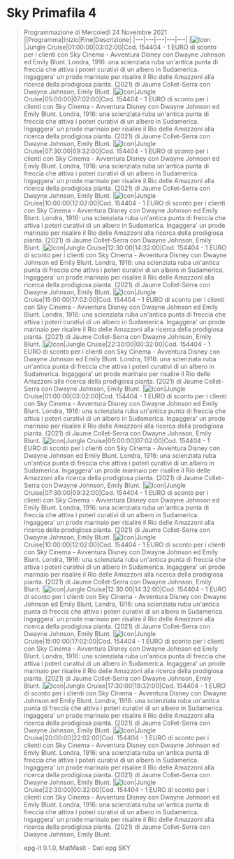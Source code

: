 # Sky Primafila 4
> Programmazione di Mercoledì 24 Novembre 2021
||Programma|Inizio|Fine|Descrizione|
|---|---|---|---|---|
|![Icon](https://guidatv.sky.it/uuid/89e0228d-c58f-4e78-adc2-665667353d6a/cover?md5ChecksumParam=a156679ed6d3cf6c7b660e314115a42c)|Jungle Cruise|01:00:00|03:02:00|Cod. 154404 - 1 EURO di sconto per i clienti con Sky Cinema - Avventura Disney con Dwayne Johnson ed Emily Blunt. Londra, 1916: una scienziata ruba un'antica punta di freccia che attiva i poteri curativi di un albero in Sudamerica. Ingaggera' un prode marinaio per risalire il Rio delle Amazzoni alla ricerca della prodigiosa pianta. (2021) di Jaume Collet-Serra con Dwayne Johnson, Emily Blunt.
|![Icon](https://guidatv.sky.it/uuid/89e0228d-c58f-4e78-adc2-665667353d6a/cover?md5ChecksumParam=a156679ed6d3cf6c7b660e314115a42c)|Jungle Cruise|05:00:00|07:02:00|Cod. 154404 - 1 EURO di sconto per i clienti con Sky Cinema - Avventura Disney con Dwayne Johnson ed Emily Blunt. Londra, 1916: una scienziata ruba un'antica punta di freccia che attiva i poteri curativi di un albero in Sudamerica. Ingaggera' un prode marinaio per risalire il Rio delle Amazzoni alla ricerca della prodigiosa pianta. (2021) di Jaume Collet-Serra con Dwayne Johnson, Emily Blunt.
|![Icon](https://guidatv.sky.it/uuid/89e0228d-c58f-4e78-adc2-665667353d6a/cover?md5ChecksumParam=a156679ed6d3cf6c7b660e314115a42c)|Jungle Cruise|07:30:00|09:32:00|Cod. 154404 - 1 EURO di sconto per i clienti con Sky Cinema - Avventura Disney con Dwayne Johnson ed Emily Blunt. Londra, 1916: una scienziata ruba un'antica punta di freccia che attiva i poteri curativi di un albero in Sudamerica. Ingaggera' un prode marinaio per risalire il Rio delle Amazzoni alla ricerca della prodigiosa pianta. (2021) di Jaume Collet-Serra con Dwayne Johnson, Emily Blunt.
|![Icon](https://guidatv.sky.it/uuid/89e0228d-c58f-4e78-adc2-665667353d6a/cover?md5ChecksumParam=a156679ed6d3cf6c7b660e314115a42c)|Jungle Cruise|10:00:00|12:02:00|Cod. 154404 - 1 EURO di sconto per i clienti con Sky Cinema - Avventura Disney con Dwayne Johnson ed Emily Blunt. Londra, 1916: una scienziata ruba un'antica punta di freccia che attiva i poteri curativi di un albero in Sudamerica. Ingaggera' un prode marinaio per risalire il Rio delle Amazzoni alla ricerca della prodigiosa pianta. (2021) di Jaume Collet-Serra con Dwayne Johnson, Emily Blunt.
|![Icon](https://guidatv.sky.it/uuid/89e0228d-c58f-4e78-adc2-665667353d6a/cover?md5ChecksumParam=a156679ed6d3cf6c7b660e314115a42c)|Jungle Cruise|12:30:00|14:32:00|Cod. 154404 - 1 EURO di sconto per i clienti con Sky Cinema - Avventura Disney con Dwayne Johnson ed Emily Blunt. Londra, 1916: una scienziata ruba un'antica punta di freccia che attiva i poteri curativi di un albero in Sudamerica. Ingaggera' un prode marinaio per risalire il Rio delle Amazzoni alla ricerca della prodigiosa pianta. (2021) di Jaume Collet-Serra con Dwayne Johnson, Emily Blunt.
|![Icon](https://guidatv.sky.it/uuid/89e0228d-c58f-4e78-adc2-665667353d6a/cover?md5ChecksumParam=a156679ed6d3cf6c7b660e314115a42c)|Jungle Cruise|15:00:00|17:02:00|Cod. 154404 - 1 EURO di sconto per i clienti con Sky Cinema - Avventura Disney con Dwayne Johnson ed Emily Blunt. Londra, 1916: una scienziata ruba un'antica punta di freccia che attiva i poteri curativi di un albero in Sudamerica. Ingaggera' un prode marinaio per risalire il Rio delle Amazzoni alla ricerca della prodigiosa pianta. (2021) di Jaume Collet-Serra con Dwayne Johnson, Emily Blunt.
|![Icon](https://guidatv.sky.it/uuid/89e0228d-c58f-4e78-adc2-665667353d6a/cover?md5ChecksumParam=a156679ed6d3cf6c7b660e314115a42c)|Jungle Cruise|22:30:00|00:32:00|Cod. 154404 - 1 EURO di sconto per i clienti con Sky Cinema - Avventura Disney con Dwayne Johnson ed Emily Blunt. Londra, 1916: una scienziata ruba un'antica punta di freccia che attiva i poteri curativi di un albero in Sudamerica. Ingaggera' un prode marinaio per risalire il Rio delle Amazzoni alla ricerca della prodigiosa pianta. (2021) di Jaume Collet-Serra con Dwayne Johnson, Emily Blunt.
|![Icon](https://guidatv.sky.it/uuid/89e0228d-c58f-4e78-adc2-665667353d6a/cover?md5ChecksumParam=a156679ed6d3cf6c7b660e314115a42c)|Jungle Cruise|01:00:00|03:02:00|Cod. 154404 - 1 EURO di sconto per i clienti con Sky Cinema - Avventura Disney con Dwayne Johnson ed Emily Blunt. Londra, 1916: una scienziata ruba un'antica punta di freccia che attiva i poteri curativi di un albero in Sudamerica. Ingaggera' un prode marinaio per risalire il Rio delle Amazzoni alla ricerca della prodigiosa pianta. (2021) di Jaume Collet-Serra con Dwayne Johnson, Emily Blunt.
|![Icon](https://guidatv.sky.it/uuid/89e0228d-c58f-4e78-adc2-665667353d6a/cover?md5ChecksumParam=a156679ed6d3cf6c7b660e314115a42c)|Jungle Cruise|05:00:00|07:02:00|Cod. 154404 - 1 EURO di sconto per i clienti con Sky Cinema - Avventura Disney con Dwayne Johnson ed Emily Blunt. Londra, 1916: una scienziata ruba un'antica punta di freccia che attiva i poteri curativi di un albero in Sudamerica. Ingaggera' un prode marinaio per risalire il Rio delle Amazzoni alla ricerca della prodigiosa pianta. (2021) di Jaume Collet-Serra con Dwayne Johnson, Emily Blunt.
|![Icon](https://guidatv.sky.it/uuid/89e0228d-c58f-4e78-adc2-665667353d6a/cover?md5ChecksumParam=a156679ed6d3cf6c7b660e314115a42c)|Jungle Cruise|07:30:00|09:32:00|Cod. 154404 - 1 EURO di sconto per i clienti con Sky Cinema - Avventura Disney con Dwayne Johnson ed Emily Blunt. Londra, 1916: una scienziata ruba un'antica punta di freccia che attiva i poteri curativi di un albero in Sudamerica. Ingaggera' un prode marinaio per risalire il Rio delle Amazzoni alla ricerca della prodigiosa pianta. (2021) di Jaume Collet-Serra con Dwayne Johnson, Emily Blunt.
|![Icon](https://guidatv.sky.it/uuid/89e0228d-c58f-4e78-adc2-665667353d6a/cover?md5ChecksumParam=a156679ed6d3cf6c7b660e314115a42c)|Jungle Cruise|10:00:00|12:02:00|Cod. 154404 - 1 EURO di sconto per i clienti con Sky Cinema - Avventura Disney con Dwayne Johnson ed Emily Blunt. Londra, 1916: una scienziata ruba un'antica punta di freccia che attiva i poteri curativi di un albero in Sudamerica. Ingaggera' un prode marinaio per risalire il Rio delle Amazzoni alla ricerca della prodigiosa pianta. (2021) di Jaume Collet-Serra con Dwayne Johnson, Emily Blunt.
|![Icon](https://guidatv.sky.it/uuid/89e0228d-c58f-4e78-adc2-665667353d6a/cover?md5ChecksumParam=a156679ed6d3cf6c7b660e314115a42c)|Jungle Cruise|12:30:00|14:32:00|Cod. 154404 - 1 EURO di sconto per i clienti con Sky Cinema - Avventura Disney con Dwayne Johnson ed Emily Blunt. Londra, 1916: una scienziata ruba un'antica punta di freccia che attiva i poteri curativi di un albero in Sudamerica. Ingaggera' un prode marinaio per risalire il Rio delle Amazzoni alla ricerca della prodigiosa pianta. (2021) di Jaume Collet-Serra con Dwayne Johnson, Emily Blunt.
|![Icon](https://guidatv.sky.it/uuid/89e0228d-c58f-4e78-adc2-665667353d6a/cover?md5ChecksumParam=a156679ed6d3cf6c7b660e314115a42c)|Jungle Cruise|15:00:00|17:02:00|Cod. 154404 - 1 EURO di sconto per i clienti con Sky Cinema - Avventura Disney con Dwayne Johnson ed Emily Blunt. Londra, 1916: una scienziata ruba un'antica punta di freccia che attiva i poteri curativi di un albero in Sudamerica. Ingaggera' un prode marinaio per risalire il Rio delle Amazzoni alla ricerca della prodigiosa pianta. (2021) di Jaume Collet-Serra con Dwayne Johnson, Emily Blunt.
|![Icon](https://guidatv.sky.it/uuid/89e0228d-c58f-4e78-adc2-665667353d6a/cover?md5ChecksumParam=a156679ed6d3cf6c7b660e314115a42c)|Jungle Cruise|17:30:00|19:32:00|Cod. 154404 - 1 EURO di sconto per i clienti con Sky Cinema - Avventura Disney con Dwayne Johnson ed Emily Blunt. Londra, 1916: una scienziata ruba un'antica punta di freccia che attiva i poteri curativi di un albero in Sudamerica. Ingaggera' un prode marinaio per risalire il Rio delle Amazzoni alla ricerca della prodigiosa pianta. (2021) di Jaume Collet-Serra con Dwayne Johnson, Emily Blunt.
|![Icon](https://guidatv.sky.it/uuid/89e0228d-c58f-4e78-adc2-665667353d6a/cover?md5ChecksumParam=a156679ed6d3cf6c7b660e314115a42c)|Jungle Cruise|20:00:00|22:02:00|Cod. 154404 - 1 EURO di sconto per i clienti con Sky Cinema - Avventura Disney con Dwayne Johnson ed Emily Blunt. Londra, 1916: una scienziata ruba un'antica punta di freccia che attiva i poteri curativi di un albero in Sudamerica. Ingaggera' un prode marinaio per risalire il Rio delle Amazzoni alla ricerca della prodigiosa pianta. (2021) di Jaume Collet-Serra con Dwayne Johnson, Emily Blunt.
|![Icon](https://guidatv.sky.it/uuid/89e0228d-c58f-4e78-adc2-665667353d6a/cover?md5ChecksumParam=a156679ed6d3cf6c7b660e314115a42c)|Jungle Cruise|22:30:00|00:32:00|Cod. 154404 - 1 EURO di sconto per i clienti con Sky Cinema - Avventura Disney con Dwayne Johnson ed Emily Blunt. Londra, 1916: una scienziata ruba un'antica punta di freccia che attiva i poteri curativi di un albero in Sudamerica. Ingaggera' un prode marinaio per risalire il Rio delle Amazzoni alla ricerca della prodigiosa pianta. (2021) di Jaume Collet-Serra con Dwayne Johnson, Emily Blunt.


 > epg-it 0.1.0, MatMasIt - Dati epg SKY